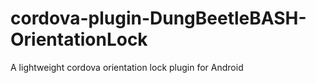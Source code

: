 # cordova-plugin-DungBeetleBASH-OrientationLock
A lightweight cordova orientation lock plugin for Android
